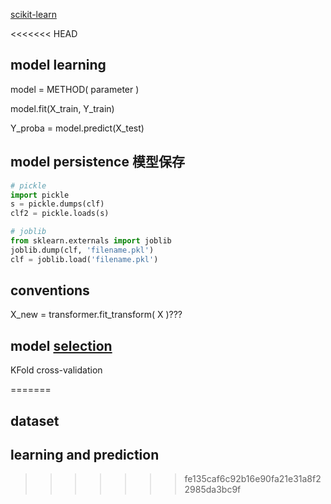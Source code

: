 [scikit-learn](http://scikit-learn.org/stable/tutorial/basic/tutorial.html)

<<<<<<< HEAD
## model learning
<!--模型加载-->
model = METHOD( parameter )
<!--训练模型-->
model.fit(X_train, Y_train) 
<!--模型预测-->
Y_proba = model.predict(X_test)

## model persistence 模型保存
```python
# pickle
import pickle
s = pickle.dumps(clf)
clf2 = pickle.loads(s)

# joblib
from sklearn.externals import joblib
joblib.dump(clf, 'filename.pkl') 
clf = joblib.load('filename.pkl') 
```
## conventions
<!--cast 数据类型转换-->
X_new = transformer.fit_transform( X )???
<!--refitting and updating parameters-->



## model [selection](http://scikit-learn.org/stable/tutorial/statistical_inference/model_selection.html)
<!--就是尝试了K次训练-->
KFold cross-validation  
<!--cross-validation generators-->
<!--grid search-->
=======
## dataset
## learning and prediction
>>>>>>> fe135caf6c92b16e90fa21e31a8f22985da3bc9f
